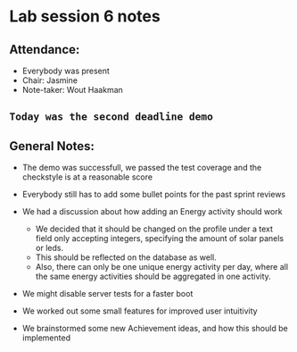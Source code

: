 # Lab session 6 notes

## Attendance:
* Everybody was present
* Chair: Jasmine
* Note-taker: Wout Haakman

## `Today was the second deadline demo`

## General Notes:
* The demo was successfull, we passed the test coverage and the checkstyle is at a reasonable score

* Everybody still has to add some bullet points for the past sprint reviews

* We had a discussion about how adding an Energy activity should work
    - We decided that it should be changed on the profile under a text field only accepting integers, specifying the amount of solar panels or leds.
    - This should be reflected on the database as well.
    - Also, there can only be one unique energy activity per day, where all the same energy activities should be aggregated in one activity.
    
* We might disable server tests for a faster boot

* We worked out some small features for improved user intuitivity

* We brainstormed some new Achievement ideas, and how this should be implemented